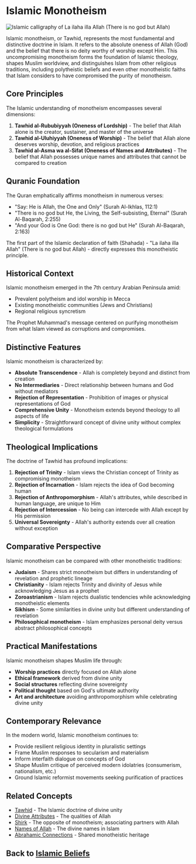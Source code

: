 # Islamic Monotheism

![Islamic calligraphy of La ilaha illa Allah (There is no god but Allah)](islamic_monotheism.jpg)

Islamic monotheism, or Tawhid, represents the most fundamental and distinctive doctrine in Islam. It refers to the absolute oneness of Allah (God) and the belief that there is no deity worthy of worship except Him. This uncompromising monotheism forms the foundation of Islamic theology, shapes Muslim worldview, and distinguishes Islam from other religious traditions, including polytheistic beliefs and even other monotheistic faiths that Islam considers to have compromised the purity of monotheism.

## Core Principles

The Islamic understanding of monotheism encompasses several dimensions:

1. **Tawhid al-Rububiyyah (Oneness of Lordship)** - The belief that Allah alone is the creator, sustainer, and master of the universe
2. **Tawhid al-Uluhiyyah (Oneness of Worship)** - The belief that Allah alone deserves worship, devotion, and religious practices
3. **Tawhid al-Asma wa al-Sifat (Oneness of Names and Attributes)** - The belief that Allah possesses unique names and attributes that cannot be compared to creation

## Quranic Foundation

The Quran emphatically affirms monotheism in numerous verses:

- "Say: He is Allah, the One and Only" (Surah Al-Ikhlas, 112:1)
- "There is no god but He, the Living, the Self-subsisting, Eternal" (Surah Al-Baqarah, 2:255)
- "And your God is One God: there is no god but He" (Surah Al-Baqarah, 2:163)

The first part of the Islamic declaration of faith (Shahada) - "La ilaha illa Allah" (There is no god but Allah) - directly expresses this monotheistic principle.

## Historical Context

Islamic monotheism emerged in the 7th century Arabian Peninsula amid:

- Prevalent polytheism and idol worship in Mecca
- Existing monotheistic communities (Jews and Christians)
- Regional religious syncretism

The Prophet Muhammad's message centered on purifying monotheism from what Islam viewed as corruptions and compromises.

## Distinctive Features

Islamic monotheism is characterized by:

- **Absolute Transcendence** - Allah is completely beyond and distinct from creation
- **No Intermediaries** - Direct relationship between humans and God without mediators
- **Rejection of Representation** - Prohibition of images or physical representations of God
- **Comprehensive Unity** - Monotheism extends beyond theology to all aspects of life
- **Simplicity** - Straightforward concept of divine unity without complex theological formulations

## Theological Implications

The doctrine of Tawhid has profound implications:

1. **Rejection of Trinity** - Islam views the Christian concept of Trinity as compromising monotheism
2. **Rejection of Incarnation** - Islam rejects the idea of God becoming human
3. **Rejection of Anthropomorphism** - Allah's attributes, while described in human language, are unique to Him
4. **Rejection of Intercession** - No being can intercede with Allah except by His permission
5. **Universal Sovereignty** - Allah's authority extends over all creation without exception

## Comparative Perspective

Islamic monotheism can be compared with other monotheistic traditions:

- **Judaism** - Shares strict monotheism but differs in understanding of revelation and prophetic lineage
- **Christianity** - Islam rejects Trinity and divinity of Jesus while acknowledging Jesus as a prophet
- **Zoroastrianism** - Islam rejects dualistic tendencies while acknowledging monotheistic elements
- **Sikhism** - Some similarities in divine unity but different understanding of revelation
- **Philosophical monotheism** - Islam emphasizes personal deity versus abstract philosophical concepts

## Practical Manifestations

Islamic monotheism shapes Muslim life through:

- **Worship practices** directly focused on Allah alone
- **Ethical framework** derived from divine unity
- **Social structures** reflecting divine sovereignty
- **Political thought** based on God's ultimate authority
- **Art and architecture** avoiding anthropomorphism while celebrating divine unity

## Contemporary Relevance

In the modern world, Islamic monotheism continues to:

- Provide resilient religious identity in pluralistic settings
- Frame Muslim responses to secularism and materialism
- Inform interfaith dialogue on concepts of God
- Shape Muslim critique of perceived modern idolatries (consumerism, nationalism, etc.)
- Ground Islamic reformist movements seeking purification of practices

## Related Concepts

- [Tawhid](./tawhid.md) - The Islamic doctrine of divine unity
- [Divine Attributes](./divine_attributes.md) - The qualities of Allah
- [Shirk](./shirk.md) - The opposite of monotheism; associating partners with Allah
- [Names of Allah](./names_of_allah.md) - The divine names in Islam
- [Abrahamic Connections](./abrahamic_connections.md) - Shared monotheistic heritage

## Back to [Islamic Beliefs](./README.md)
